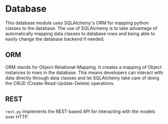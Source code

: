 # Database
This database module uses SQLAlchemy's ORM for mapping python classes to the database.
The use of SQLAlchemy is to take advantage of automatically mapping data classes to database rows and being able to easily change the database backend if needed.

## ORM
ORM stands for Object-Relational-Mapping.
It creates a mapping of Object instances to rows in the database.
This means developers can interact with data directly through data classes and let SQLAlchemy take care of doing the CRUD (Create-Read-Update-Delete) operations.

## REST
`rest.py` implements the REST-based API for interacting with the models over HTTP.